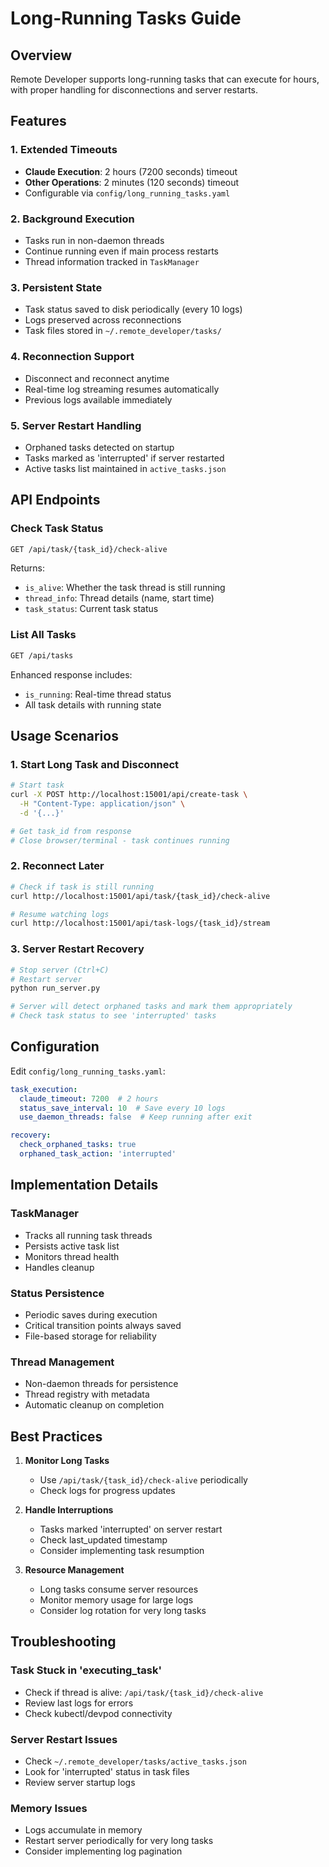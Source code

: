 # Long-Running Tasks Guide

## Overview

Remote Developer supports long-running tasks that can execute for hours, with proper handling for disconnections and server restarts.

## Features

### 1. Extended Timeouts
- **Claude Execution**: 2 hours (7200 seconds) timeout
- **Other Operations**: 2 minutes (120 seconds) timeout
- Configurable via `config/long_running_tasks.yaml`

### 2. Background Execution
- Tasks run in non-daemon threads
- Continue running even if main process restarts
- Thread information tracked in `TaskManager`

### 3. Persistent State
- Task status saved to disk periodically (every 10 logs)
- Logs preserved across reconnections
- Task files stored in `~/.remote_developer/tasks/`

### 4. Reconnection Support
- Disconnect and reconnect anytime
- Real-time log streaming resumes automatically
- Previous logs available immediately

### 5. Server Restart Handling
- Orphaned tasks detected on startup
- Tasks marked as 'interrupted' if server restarted
- Active tasks list maintained in `active_tasks.json`

## API Endpoints

### Check Task Status
```bash
GET /api/task/{task_id}/check-alive
```
Returns:
- `is_alive`: Whether the task thread is still running
- `thread_info`: Thread details (name, start time)
- `task_status`: Current task status

### List All Tasks
```bash
GET /api/tasks
```
Enhanced response includes:
- `is_running`: Real-time thread status
- All task details with running state

## Usage Scenarios

### 1. Start Long Task and Disconnect
```bash
# Start task
curl -X POST http://localhost:15001/api/create-task \
  -H "Content-Type: application/json" \
  -d '{...}'

# Get task_id from response
# Close browser/terminal - task continues running
```

### 2. Reconnect Later
```bash
# Check if task is still running
curl http://localhost:15001/api/task/{task_id}/check-alive

# Resume watching logs
curl http://localhost:15001/api/task-logs/{task_id}/stream
```

### 3. Server Restart Recovery
```bash
# Stop server (Ctrl+C)
# Restart server
python run_server.py

# Server will detect orphaned tasks and mark them appropriately
# Check task status to see 'interrupted' tasks
```

## Configuration

Edit `config/long_running_tasks.yaml`:

```yaml
task_execution:
  claude_timeout: 7200  # 2 hours
  status_save_interval: 10  # Save every 10 logs
  use_daemon_threads: false  # Keep running after exit

recovery:
  check_orphaned_tasks: true
  orphaned_task_action: 'interrupted'
```

## Implementation Details

### TaskManager
- Tracks all running task threads
- Persists active task list
- Monitors thread health
- Handles cleanup

### Status Persistence
- Periodic saves during execution
- Critical transition points always saved
- File-based storage for reliability

### Thread Management
- Non-daemon threads for persistence
- Thread registry with metadata
- Automatic cleanup on completion

## Best Practices

1. **Monitor Long Tasks**
   - Use `/api/task/{task_id}/check-alive` periodically
   - Check logs for progress updates

2. **Handle Interruptions**
   - Tasks marked 'interrupted' on server restart
   - Check last_updated timestamp
   - Consider implementing task resumption

3. **Resource Management**
   - Long tasks consume server resources
   - Monitor memory usage for large logs
   - Consider log rotation for very long tasks

## Troubleshooting

### Task Stuck in 'executing_task'
- Check if thread is alive: `/api/task/{task_id}/check-alive`
- Review last logs for errors
- Check kubectl/devpod connectivity

### Server Restart Issues
- Check `~/.remote_developer/tasks/active_tasks.json`
- Look for 'interrupted' status in task files
- Review server startup logs

### Memory Issues
- Logs accumulate in memory
- Restart server periodically for very long tasks
- Consider implementing log pagination